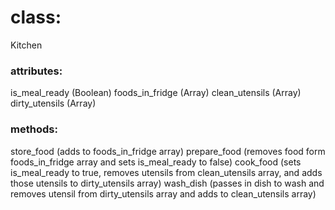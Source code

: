 # class:
Kitchen

### attributes:
is_meal_ready (Boolean)
foods_in_fridge (Array)
clean_utensils (Array)
dirty_utensils (Array)

### methods:
store_food (adds to foods_in_fridge array)
prepare_food (removes food form foods_in_fridge array and sets is_meal_ready to false)
cook_food (sets is_meal_ready to true, removes utensils from clean_utensils array, and adds those utensils to dirty_utensils array)
wash_dish (passes in dish to wash and removes utensil from dirty_utensils array and adds to clean_utensils array)
